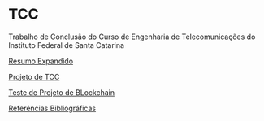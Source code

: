 # TCC
Trabalho de Conclusão do Curso de Engenharia de Telecomunicações do Instituto Federal de Santa Catarina


[Resumo Expandido](Resumo_Expandido.pdf)

[Projeto de TCC](Projeto.pdf)

[Teste de Projeto de BLockchain](Blockchain)

[Referências Bibliográficas](Referências)
